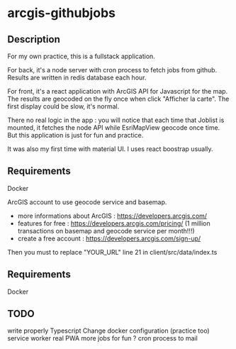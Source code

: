 # arcgis-githubjobs

## Description
For my own practice, this is a fullstack application.

For back, it's a node server with cron process to fetch jobs from github. Results are written in redis database each hour.

For front, it's a react application with ArcGIS API for Javascript for the map. The results are geocoded on the fly once when click "Afficher la carte". The first display could be slow, it's normal.

There no real logic in the app : you will notice that each time that Joblist is mounted, it fetches the node API while EsriMapView geocode once time. But this application is just for fun and practice. 

It was also my first time with material UI. I uses react boostrap usually.

## Requirements
Docker

ArcGIS account to use geocode service and basemap.
- more informations about ArcGIS : https://developers.arcgis.com/
- features for free : https://developers.arcgis.com/pricing/ (1 million transactions on basemap and geocode service per month!!!)
- create a free account : https://developers.arcgis.com/sign-up/

Then you must to replace "YOUR_URL" line 21 in client/src/data/index.ts

## Requirements
Docker

## TODO
write properly Typescript
Change docker configuration (practice too)
service worker
real PWA
more jobs for fun ?
cron process to mail